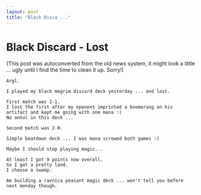 ```yaml
---
layout: post
title: "Black Disca ..."
---
```

<h1>Black Discard - Lost</h1>
(This post was autoconverted from the old news system,
it might look a little ... ugly until I find the time
to clean it up.
Sorry!)

    Argl.
    
    I played my black megrim discard deck yesterday ... and lost.
    
    First match was 2-1.
    I lost the first after my openent imprinted a boomerang on his artifact and kept me going with one mana :(
    No annul in this deck ...
    
    Second match was 2-0.
    
    Simple beatdown deck ... I was mana screwed both games :(
    
    Maybe I should stop playing magic...
    
    At least I got 9 points now overall.
    So I got a pretty land.
    I choose a swamp.
    
    Am building a ravnica peasant magic deck ... won't tell you before next monday though.
    

